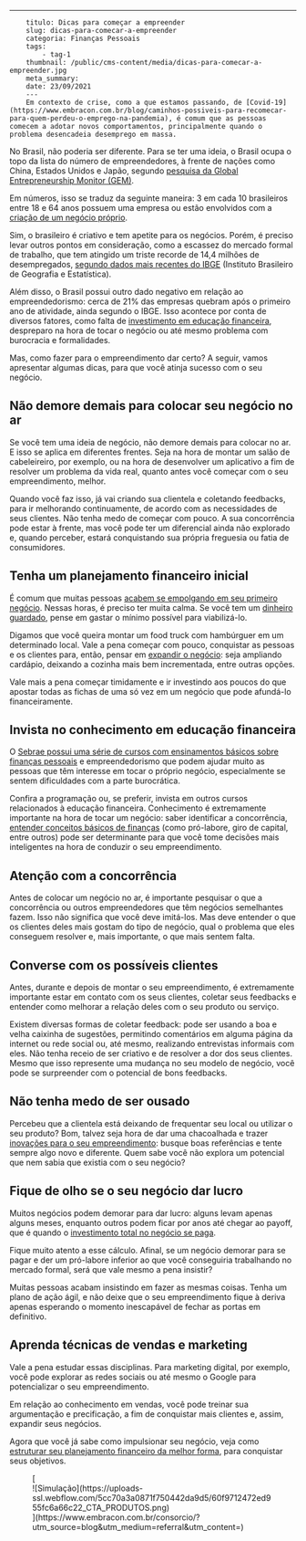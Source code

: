 ---
        titulo: Dicas para começar a empreender
        slug: dicas-para-comecar-a-empreender
        categoria: Finanças Pessoais
        tags:
            - tag-1
        thumbnail: /public/cms-content/media/dicas-para-comecar-a-empreender.jpg
        meta_summary: 
        date: 23/09/2021
        ---
        Em contexto de crise, como a que estamos passando, de [Covid-19](https://www.embracon.com.br/blog/caminhos-possiveis-para-recomecar-para-quem-perdeu-o-emprego-na-pandemia), é comum que as pessoas comecem a adotar novos comportamentos, principalmente quando o problema desencadeia desemprego em massa.

No Brasil, não poderia ser diferente. Para se ter uma ideia, o Brasil ocupa o topo da lista do número de empreendedores, à frente de nações como China, Estados Unidos e Japão, segundo [pesquisa da Global Entrepreneurship Monitor (GEM)](https://cei.ufg.br/n/85351-brasil-esta-no-topo-do-ranking-mundial-de-empreendedorismo).

Em números, isso se traduz da seguinte maneira: 3 em cada 10 brasileiros entre 18 e 64 anos possuem uma empresa ou estão envolvidos com a [criação de um negócio próprio](https://www.embracon.com.br/blog/consorcio-para-autonomos-e-profissionais-liberais).

Sim, o brasileiro é criativo e tem apetite para os negócios. Porém, é preciso levar outros pontos em consideração, como a escassez do mercado formal de trabalho, que tem atingido um triste recorde de 14,4 milhões de desempregados, [segundo dados mais recentes do IBGE](https://vocesa.abril.com.br/economia/brasil-tem-144-milhoes-de-desempregados-maior-numero-da-serie-historica/) (Instituto Brasileiro de Geografia e Estatística).

Além disso, o Brasil possui outro dado negativo em relação ao empreendedorismo: cerca de 21% das empresas quebram após o primeiro ano de atividade, ainda segundo o IBGE. Isso acontece por conta de diversos fatores, como falta de [investimento em educação financeira](https://www.embracon.com.br/blog/entenda-a-importancia-da-educacao-financeira-na-sua-vida), despreparo na hora de tocar o negócio ou até mesmo problema com burocracia e formalidades.

Mas, como fazer para o empreendimento dar certo? A seguir, vamos apresentar algumas dicas, para que você atinja sucesso com o seu negócio.

Não demore demais para colocar seu negócio no ar 
-------------------------------------------------

Se você tem uma ideia de negócio, não demore demais para colocar no ar. E isso se aplica em diferentes frentes. Seja na hora de montar um salão de cabeleireiro, por exemplo, ou na hora de desenvolver um aplicativo a fim de resolver um problema da vida real, quanto antes você começar com o seu empreendimento, melhor.

Quando você faz isso, já vai criando sua clientela e coletando feedbacks, para ir melhorando continuamente, de acordo com as necessidades de seus clientes. Não tenha medo de começar com pouco. A sua concorrência pode estar à frente, mas você pode ter um diferencial ainda não explorado e, quando perceber, estará conquistando sua própria freguesia ou fatia de consumidores.

Tenha um planejamento financeiro inicial 
-----------------------------------------

É comum que muitas pessoas [acabem se empolgando em seu primeiro negócio](https://www.embracon.com.br/blog/perda-de-renda-como-lidar). Nessas horas, é preciso ter muita calma. Se você tem um [dinheiro guardado](https://www.embracon.com.br/blog/como-guardar-dinheiro-em-tempos-de-pandemia), pense em gastar o mínimo possível para viabilizá-lo.

Digamos que você queira montar um food truck com hambúrguer em um determinado local. Vale a pena começar com pouco, conquistar as pessoas e os clientes para, então, pensar em [expandir o negócio](https://www.embracon.com.br/blog/use-o-consorcio-para-empreender): seja ampliando cardápio, deixando a cozinha mais bem incrementada, entre outras opções.

Vale mais a pena começar timidamente e ir investindo aos poucos do que apostar todas as fichas de uma só vez em um negócio que pode afundá-lo financeiramente.

Invista no conhecimento em educação financeira 
-----------------------------------------------

O [Sebrae possui uma série de cursos com ensinamentos básicos sobre finanças pessoais](https://empreendarapido.sp.gov.br/) e empreendedorismo que podem ajudar muito as pessoas que têm interesse em tocar o próprio negócio, especialmente se sentem dificuldades com a parte burocrática.

Confira a programação ou, se preferir, invista em outros cursos relacionados à educação financeira. Conhecimento é extremamente importante na hora de tocar um negócio: saber identificar a concorrência, [entender conceitos básicos de finanças](https://www.embracon.com.br/blog/consorcio-para-crescimento-da-empresa) (como pró-labore, giro de capital, entre outros) pode ser determinante para que você tome decisões mais inteligentes na hora de conduzir o seu empreendimento.

Atenção com a concorrência 
---------------------------

Antes de colocar um negócio no ar, é importante pesquisar o que a concorrência ou outros empreendedores que têm negócios semelhantes fazem. Isso não significa que você deve imitá-los. Mas deve entender o que os clientes deles mais gostam do tipo de negócio, qual o problema que eles conseguem resolver e, mais importante, o que mais sentem falta.

Converse com os possíveis clientes 
-----------------------------------

Antes, durante e depois de montar o seu empreendimento, é extremamente importante estar em contato com os seus clientes, coletar seus feedbacks e entender como melhorar a relação deles com o seu produto ou serviço.

Existem diversas formas de coletar feedback: pode ser usando a boa e velha caixinha de sugestões, permitindo comentários em alguma página da internet ou rede social ou, até mesmo, realizando entrevistas informais com eles. Não tenha receio de ser criativo e de resolver a dor dos seus clientes. Mesmo que isso represente uma mudança no seu modelo de negócio, você pode se surpreender com o potencial de bons feedbacks.

Não tenha medo de ser ousado 
-----------------------------

Percebeu que a clientela está deixando de frequentar seu local ou utilizar o seu produto? Bom, talvez seja hora de dar uma chacoalhada e trazer [inovações para o seu empreendimento](https://www.embracon.com.br/blog/o-que-e-administracao-financeira-entenda-como-a-inovacao-auxilia-esse-processo): busque boas referências e tente sempre algo novo e diferente. Quem sabe você não explora um potencial que nem sabia que existia com o seu negócio?

Fique de olho se o seu negócio dar lucro 
-----------------------------------------

Muitos negócios podem demorar para dar lucro: alguns levam apenas alguns meses, enquanto outros podem ficar por anos até chegar ao payoff, que é quando o [investimento total no negócio se paga](https://www.embracon.com.br/blog/8-motivos-que-comprovam-que-consorcio-e-investimento).

Fique muito atento a esse cálculo. Afinal, se um negócio demorar para se pagar e der um pró-labore inferior ao que você conseguiria trabalhando no mercado formal, será que vale mesmo a pena insistir?

Muitas pessoas acabam insistindo em fazer as mesmas coisas. Tenha um plano de ação ágil, e não deixe que o seu empreendimento fique à deriva apenas esperando o momento inescapável de fechar as portas em definitivo.

Aprenda técnicas de vendas e marketing 
---------------------------------------

Vale a pena estudar essas disciplinas. Para marketing digital, por exemplo, você pode explorar as redes sociais ou até mesmo o Google para potencializar o seu empreendimento.

Em relação ao conhecimento em vendas, você pode treinar sua argumentação e precificação, a fim de conquistar mais clientes e, assim, expandir seus negócios.

Agora que você já sabe como impulsionar seu negócio, veja como [estruturar seu planejamento financeiro da melhor forma](https://www.embracon.com.br/blog/planejamento-financeiro-um-guia-para-as-financas-nao-sairem-de-controle), para conquistar seus objetivos.

<figure class="w-richtext-figure-type-image w-richtext-align-center">[<div>![Simulação](https://uploads-ssl.webflow.com/5cc70a3a0871f750442da9d5/60f9712472ed955fc6a66c22_CTA_PRODUTOS.png)</div>](https://www.embracon.com.br/consorcio/?utm_source=blog&utm_medium=referral&utm_content=)</figure>
        